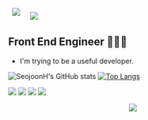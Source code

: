 <a href="https://velog.io/@seojoon" target="_blank"><img src="https://img.shields.io/badge/Velog-20C997?style=flat-square&logo=Velog&logoColor=white" style="margin:8px 8px 8px 8px;"/></a>  <a href="mailto:iamaloneinseoul@gmail.com" target="_blank"><img src="https://img.shields.io/badge/iamaloneinseoul@gmail.com-EA4335?style=flat-square&logo=Gmail&logoColor=white&link=mailto:iamaloneinseoul@gmail.com" style="margin-left:8px; margin-right:8px;"/></a>



## Front End Engineer 🧑🏻‍💻
- I'm trying to be a useful developer.



![SeojoonH's GitHub stats](https://github-readme-stats.vercel.app/api?username=SeojoonH)
[![Top Langs](https://github-readme-stats.vercel.app/api/top-langs/?username=anuraghazra)](https://github.com/anuraghazra/github-readme-stats)



<img src="https://img.shields.io/badge/html5-E34F26?style=for-the-badge&logo=html5&logoColor=white"> <img src="https://img.shields.io/badge/css-1572B6?style=for-the-badge&logo=css3&logoColor=white"> <img src="https://img.shields.io/badge/javascript-F7DF1E?style=for-the-badge&logo=javascript&logoColor=black"> <img src="https://img.shields.io/badge/python-3776AB?style=for-the-badge&logo=python&logoColor=white">



<div align=center>
<a href="https://hits.seeyoufarm.com"><img src="https://hits.seeyoufarm.com/api/count/incr/badge.svg?url=https%3A%2F%2Fgithub.com%2FSeojoonH&count_bg=%23FF90F2&title_bg=%231687FF&icon=&icon_color=%23E7E7E7&title=hits&edge_flat=false"/></a>
</div>





<!--
**SeojoonH/SeojoonH** is a ✨ _special_ ✨ repository because its `README.md` (this file) appears on your GitHub profile.

Here are some ideas to get you started:

- 🔭 I’m currently working on ...
- 🌱 I’m currently learning ...
- 👯 I’m looking to collaborate on ...
- 🤔 I’m looking for help with ...
- 💬 Ask me about ...
- 📫 How to reach me: ...
- 😄 Pronouns: ...
- ⚡ Fun fact: ...
-->
